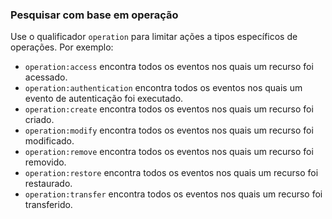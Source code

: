 ### Pesquisar com base em operação

Use o qualificador `operation` para limitar ações a tipos específicos de operações. Por exemplo:

  * `operation:access` encontra todos os eventos nos quais um recurso foi acessado.
  * `operation:authentication` encontra todos os eventos nos quais um evento de autenticação foi executado.
  * `operation:create` encontra todos os eventos nos quais um recurso foi criado.
  * `operation:modify` encontra todos os eventos nos quais um recurso foi modificado.
  * `operation:remove` encontra todos os eventos nos quais um recurso foi removido.
  * `operation:restore` encontra todos os eventos nos quais um recurso foi restaurado.
  * `operation:transfer` encontra todos os eventos nos quais um recurso foi transferido.

